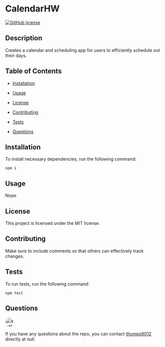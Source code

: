 
# CalendarHW
[![GitHub license](https://img.shields.io/badge/license-MIT-blue.svg)](https://github.com/thomps9012/calendarhw)

## Description

Creates a calendar and scheduling app for users to efficiently schedule out their days.

## Table of Contents 

* [Installation](#installation)

* [Usage](#usage)

* [License](#license)

* [Contributing](#contributing)

* [Tests](#tests)

* [Questions](#questions)

## Installation

To install necessary dependencies, run the following command:

```
npm i
```

## Usage

Nope

## License

This project is licensed under the MIT license.
  
## Contributing

Make sure to include comments so that others can effectively track changes.

## Tests

To run tests, run the following command:

```
npm test
```

## Questions

<img src="https://avatars0.githubusercontent.com/u/60509970?v=4" alt="avatar" style="border-radius: 16px" width="30" />

If you have any questions about the repo, you can contact [thomps9012](https://api.github.com/users/thomps9012) directly at null.

